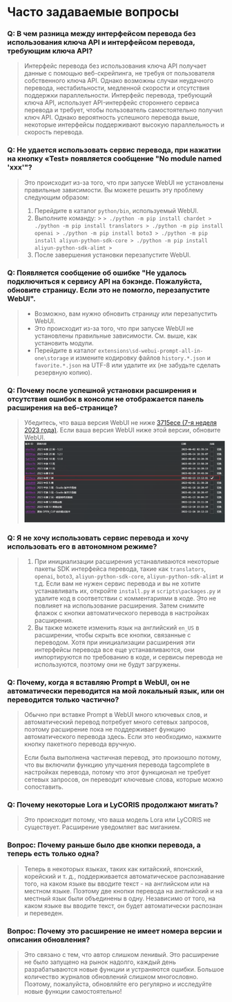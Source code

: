 # Часто задаваемые вопросы

### Q: В чем разница между интерфейсом перевода без использования ключа API и интерфейсом перевода, требующим ключа API?

> Интерфейс перевода без использования ключа API получает данные с помощью веб-скрейпинга, не требуя от пользователя собственного ключа API. Однако возможны случаи неудачного перевода, нестабильности, медленной скорости и отсутствия поддержки параллельности. Интерфейс перевода, требующий ключа API, использует API-интерфейс стороннего сервиса перевода и требует, чтобы пользователь самостоятельно получил ключ API. Однако вероятность успешного перевода выше, некоторые интерфейсы поддерживают высокую параллельность и скорость перевода.

### Q: Не удается использовать сервис перевода, при нажатии на кнопку «Test» появляется сообщение "No module named 'xxx'"?

> Это происходит из-за того, что при запуске WebUI не установлены правильные зависимости. Вы можете решить эту проблему следующим образом:
> 1. Перейдите в каталог `python/bin`, используемый WebUI.
> 2. Выполните команду:
     >    ```
     > ./python -m pip install chardet
     > ./python -m pip install translators
     > ./python -m pip install openai
     > ./python -m pip install boto3
     > ./python -m pip install aliyun-python-sdk-core
     > ./python -m pip install aliyun-python-sdk-alimt
     >    ```
> 3. После завершения установки перезапустите WebUI.

### Q: Появляется сообщение об ошибке "Не удалось подключиться к сервису API на бэкэнде. Пожалуйста, обновите страницу. Если это не помогло, перезапустите WebUI".

> - Возможно, вам нужно обновить страницу или перезапустить WebUI.
> - Это происходит из-за того, что при запуске WebUI не установлены правильные зависимости. См. выше, как установить модули.
> - Перейдите в каталог `extensions\sd-webui-prompt-all-in-one\storage` и измените кодировку файлов `history.*.json` и `favorite.*.json` на UTF-8 или удалите их (не забудьте сделать резервную копию).

### Q: Почему после успешной установки расширения и отсутствия ошибок в консоли не отображается панель расширения на веб-странице?

> Убедитесь, что ваша версия WebUI не ниже [3715ece (7-я неделя 2023 года)](https://github.com/AUTOMATIC1111/stable-diffusion-webui/commit/3715ece). Если ваша версия WebUI ниже этой версии, обновите WebUI.
> ![](../assets/images/minimum_version_webui.png)

### Q: Я не хочу использовать сервис перевода и хочу использовать его в автономном режиме?

> 1. При инициализации расширения устанавливаются некоторые пакеты SDK интерфейса перевода, такие как `translators`, `openai`, `boto3`, `aliyun-python-sdk-core`, `aliyun-python-sdk-alimt` и т.д. Если вам не нужен сервис перевода и вы не хотите устанавливать их, откройте `install.py` и `scripts\packages.py` и удалите код в соответствии с комментариями в коде. Это не повлияет на использование расширения. Затем снимите флажок с кнопки автоматического перевода в настройках расширения.
> 2. Вы также можете изменить язык на английский `en_US` в расширении, чтобы скрыть все кнопки, связанные с переводом. Хотя при инициализации расширения эти интерфейсы перевода все еще устанавливаются, они импортируются по требованию в коде, и сервисы перевода не используются, поэтому они не будут загружены.

### Q: Почему, когда я вставляю Prompt в WebUI, он не автоматически переводится на мой локальный язык, или он переводится только частично?

> Обычно при вставке Prompt в WebUI много ключевых слов, и автоматический перевод потребует много сетевых запросов, поэтому расширение пока не поддерживает функцию автоматического перевода здесь. Если это необходимо, нажмите кнопку пакетного перевода вручную.
>
> Если была выполнена частичная перевод, это произошло потому, что вы включили функцию улучшения перевода tagcomplete в настройках перевода, потому что этот функционал не требует сетевых запросов, он переводит ключевые слова, которые можно сопоставить.

### Q: Почему некоторые Lora и LyCORIS продолжают мигать?

> Это происходит потому, что ваша модель Lora или LyCORIS не существует. Расширение уведомляет вас миганием.

### Вопрос: Почему раньше было две кнопки перевода, а теперь есть только одна?

> Теперь в некоторых языках, таких как китайский, японский, корейский и т. д., поддерживается автоматическое распознавание того, на каком языке вы вводите текст - на английском или на местном языке. Поэтому две кнопки перевода на английский и на местный язык были объединены в одну. Независимо от того, на каком языке вы вводите текст, он будет автоматически распознан и переведен.

### Вопрос: Почему это расширение не имеет номера версии и описания обновления?

> Это связано с тем, что автор слишком ленивый. Это расширение не было запущено на рынок надолго, каждый день разрабатываются новые функции и устраняются ошибки. Большое количество журналов обновлений слишком многословно. Поэтому, пожалуйста, обновляйте его регулярно и исследуйте новые функции самостоятельно!